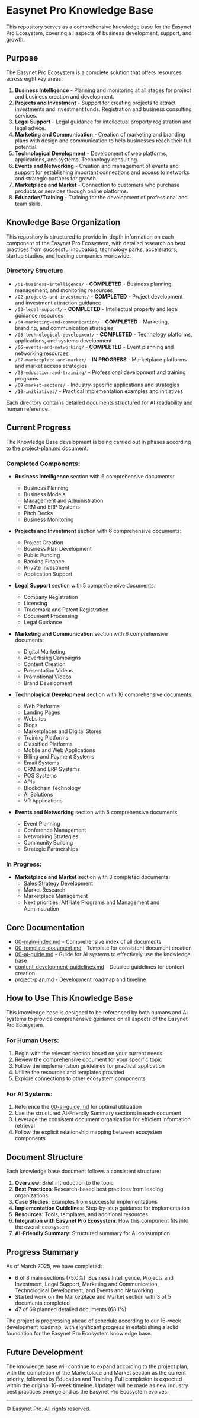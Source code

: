 # Easynet Pro Knowledge Base

This repository serves as a comprehensive knowledge base for the Easynet Pro Ecosystem, covering all aspects of business development, support, and growth.

## Purpose

The Easynet Pro Ecosystem is a complete solution that offers resources across eight key areas:

1. **Business Intelligence** - Planning and monitoring at all stages for project and business creation and development.
2. **Projects and Investment** - Support for creating projects to attract investments and investment funds. Registration and business consulting services.
3. **Legal Support** - Legal guidance for intellectual property registration and legal advice.
4. **Marketing and Communication** - Creation of marketing and branding plans with design and communication to help businesses reach their full potential.
5. **Technological Development** - Development of web platforms, applications, and systems. Technology consulting.
6. **Events and Networking** - Creation and management of events and support for establishing important connections and access to networks and strategic partners for growth.
7. **Marketplace and Market** - Connection to customers who purchase products or services through online platforms.
8. **Education/Training** - Training for the development of professional and team skills.

## Knowledge Base Organization

This repository is structured to provide in-depth information on each component of the Easynet Pro Ecosystem, with detailed research on best practices from successful incubators, technology parks, accelerators, startup studios, and leading companies worldwide.

### Directory Structure

- `/01-business-intelligence/` - **COMPLETED** - Business planning, management, and monitoring resources
- `/02-projects-and-investment/` - **COMPLETED** - Project development and investment attraction guidance
- `/03-legal-support/` - **COMPLETED** - Intellectual property and legal guidance resources
- `/04-marketing-and-communication/` - **COMPLETED** - Marketing, branding, and communication strategies
- `/05-technological-development/` - **COMPLETED** - Technology platforms, applications, and systems development
- `/06-events-and-networking/` - **COMPLETED** - Event planning and networking resources
- `/07-marketplace-and-market/` - **IN PROGRESS** - Marketplace platforms and market access strategies
- `/08-education-and-training/` - Professional development and training programs
- `/09-market-sectors/` - Industry-specific applications and strategies
- `/10-initiatives/` - Practical implementation examples and initiatives

Each directory contains detailed documents structured for AI readability and human reference.

## Current Progress

The Knowledge Base development is being carried out in phases according to the [project-plan.md](project-plan.md) document.

### Completed Components:

- **Business Intelligence** section with 6 comprehensive documents:
  - Business Planning
  - Business Models
  - Management and Administration
  - CRM and ERP Systems
  - Pitch Decks
  - Business Monitoring

- **Projects and Investment** section with 6 comprehensive documents:
  - Project Creation
  - Business Plan Development
  - Public Funding
  - Banking Finance
  - Private Investment
  - Application Support

- **Legal Support** section with 5 comprehensive documents:
  - Company Registration
  - Licensing
  - Trademark and Patent Registration
  - Document Processing
  - Legal Guidance

- **Marketing and Communication** section with 6 comprehensive documents:
  - Digital Marketing
  - Advertising Campaigns
  - Content Creation
  - Presentation Videos
  - Promotional Videos
  - Brand Development

- **Technological Development** section with 16 comprehensive documents:
  - Web Platforms
  - Landing Pages
  - Websites
  - Blogs
  - Marketplaces and Digital Stores
  - Training Platforms
  - Classified Platforms
  - Mobile and Web Applications
  - Billing and Payment Systems
  - Email Systems
  - CRM and ERP Systems
  - POS Systems
  - APIs
  - Blockchain Technology
  - AI Solutions
  - VR Applications

- **Events and Networking** section with 5 comprehensive documents:
  - Event Planning
  - Conference Management
  - Networking Strategies
  - Community Building
  - Strategic Partnerships

### In Progress:

- **Marketplace and Market** section with 3 completed documents:
  - Sales Strategy Development
  - Market Research
  - Marketplace Management
  - Next priorities: Affiliate Programs and Management and Administration

## Core Documentation

- [00-main-index.md](00-main-index.md) - Comprehensive index of all documents
- [00-template-document.md](00-template-document.md) - Template for consistent document creation
- [00-ai-guide.md](00-ai-guide.md) - Guide for AI systems to effectively use the knowledge base
- [content-development-guidelines.md](content-development-guidelines.md) - Detailed guidelines for content creation
- [project-plan.md](project-plan.md) - Development roadmap and timeline

## How to Use This Knowledge Base

This knowledge base is designed to be referenced by both humans and AI systems to provide comprehensive guidance on all aspects of the Easynet Pro Ecosystem.

### For Human Users:
1. Begin with the relevant section based on your current needs
2. Review the comprehensive document for your specific topic
3. Follow the implementation guidelines for practical application
4. Utilize the resources and templates provided
5. Explore connections to other ecosystem components

### For AI Systems:
1. Reference the [00-ai-guide.md](00-ai-guide.md) for optimal utilization
2. Use the structured AI-Friendly Summary sections in each document
3. Leverage the consistent document organization for efficient information retrieval
4. Follow the explicit relationship mapping between ecosystem components

## Document Structure

Each knowledge base document follows a consistent structure:

1. **Overview**: Brief introduction to the topic
2. **Best Practices**: Research-based best practices from leading organizations
3. **Case Studies**: Examples from successful implementations
4. **Implementation Guidelines**: Step-by-step guidance for implementation
5. **Resources**: Tools, templates, and additional resources
6. **Integration with Easynet Pro Ecosystem**: How this component fits into the overall ecosystem
7. **AI-Friendly Summary**: Structured summary for AI consumption

## Progress Summary

As of March 2025, we have completed:
- 6 of 8 main sections (75.0%): Business Intelligence, Projects and Investment, Legal Support, Marketing and Communication, Technological Development, and Events and Networking
- Started work on the Marketplace and Market section with 3 of 5 documents completed
- 47 of 69 planned detailed documents (68.1%)

The project is progressing ahead of schedule according to our 16-week development roadmap, with significant progress in establishing a solid foundation for the Easynet Pro Ecosystem knowledge base.

## Future Development

The knowledge base will continue to expand according to the project plan, with the completion of the Marketplace and Market section as the current priority, followed by Education and Training. Full completion is expected within the original 16-week timeline. Updates will be made as new industry best practices emerge and as the Easynet Pro Ecosystem evolves.

---

© Easynet Pro. All rights reserved.